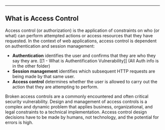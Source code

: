 --- ---

<h2>What is Access Control</h2>

Access control (or authorization) is the application of constraints on who (or what) can perform attempted actions or access resources that they have requested. In the context of web applications, access control is dependent on authentication and session management:

-   **Authentication** identifies the user and confirms that they are who they say they are. [[1 - What is Authentification Vulnerability]] (All Auth info is in the other folder)
-   **Session management** identifies which subsequent HTTP requests are being made by that same user.
-   **Access control** determines whether the user is allowed to carry out the action that they are attempting to perform.

Broken access controls are a commonly encountered and often critical security vulnerability. Design and management of access controls is a complex and dynamic problem that applies business, organizational, and legal constraints to a technical implementation. Access control design decisions have to be made by humans, not technology, and the potential for errors is high.
